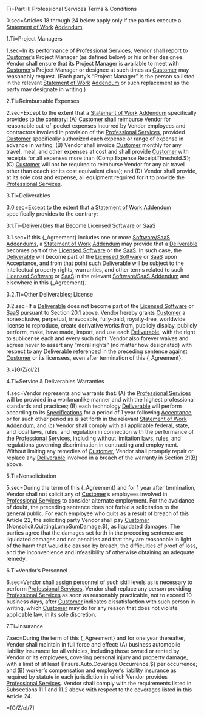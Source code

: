 Ti=Part III Professional Services Terms & Conditions

0.sec=Articles 18 through 24 below apply only if the parties execute a <a href='#Def.Statement_of_Work.sec' class='definedterm'>Statement of Work</a> <a href='#Def.Addendum.sec' class='definedterm'>Addendum</a>.

1.Ti=Project Managers

1.sec=In its performance of <a href='#Def.Professional_Service.sec' class='definedterm'>Professional Services</a>, Vendor shall report to <a href='#Def.Customer.sec' class='definedterm'>Customer</a>’s Project Manager (as defined below) or his or her designee. Vendor shall ensure that its Project Manager is available to meet with <a href='#Def.Customer.sec' class='definedterm'>Customer</a>’s Project Manager or designee at such times as <a href='#Def.Customer.sec' class='definedterm'>Customer</a> may reasonably request. (Each party’s “Project Manager” is the person so listed in the relevant <a href='#Def.Statement_of_Work.sec' class='definedterm'>Statement of Work</a> <a href='#Def.Addendum.sec' class='definedterm'>Addendum</a> or such replacement as the party may designate in writing.)

2.Ti=Reimbursable Expenses

2.sec=Except to the extent that a <a href='#Def.Statement_of_Work.sec' class='definedterm'>Statement of Work</a> <a href='#Def.Addendum.sec' class='definedterm'>Addendum</a> specifically provides to the contrary: (A) <a href='#Def.Customer.sec' class='definedterm'>Customer</a> shall reimburse Vendor for reasonable out-of-pocket expenses incurred by Vendor employees and contractors involved in provision of the <a href='#Def.Professional_Service.sec' class='definedterm'>Professional Services</a>, provided <a href='#Def.Customer.sec' class='definedterm'>Customer</a> specifically authorized each expense or range of expense in advance in writing; (B) Vendor shall invoice <a href='#Def.Customer.sec' class='definedterm'>Customer</a> monthly for any travel, meal, and other expenses at cost and shall provide <a href='#Def.Customer.sec' class='definedterm'>Customer</a> with receipts for all expenses more than {Comp.Expense.ReceiptThreshold.$}; (C) <a href='#Def.Customer.sec' class='definedterm'>Customer</a> will not be required to reimburse Vendor for any air travel other than coach (or its cost equivalent class); and (D) Vendor shall provide, at its sole cost and expense, all equipment required for it to provide the <a href='#Def.Professional_Service.sec' class='definedterm'>Professional Services</a>.

3.Ti=Deliverables

3.0.sec=Except to the extent that a <a href='#Def.Statement_of_Work.sec' class='definedterm'>Statement of Work</a> <a href='#Def.Addendum.sec' class='definedterm'>Addendum</a> specifically provides to the contrary:

3.1.Ti=<a href='#Def.Deliverable.sec' class='definedterm'>Deliverables</a> that Become <a href='#Def.Licensed_Software.sec' class='definedterm'>Licensed Software</a> or <a href='#Def.SaaS.sec' class='definedterm'>SaaS</a>

3.1.sec=If this {_Agreement} includes one or more <a href='#Def.Software/SaaS_Addendum.sec' class='definedterm'>Software/SaaS Addendums</a>, a <a href='#Def.Statement_of_Work.sec' class='definedterm'>Statement of Work</a> <a href='#Def.Addendum.sec' class='definedterm'>Addendum</a> may provide that a <a href='#Def.Deliverable.sec' class='definedterm'>Deliverable</a> becomes part of the <a href='#Def.Licensed_Software.sec' class='definedterm'>Licensed Software</a> or the <a href='#Def.SaaS.sec' class='definedterm'>SaaS</a>. In such case, the <a href='#Def.Deliverable.sec' class='definedterm'>Deliverable</a> will become part of the <a href='#Def.Licensed_Software.sec' class='definedterm'>Licensed Software</a> or <a href='#Def.SaaS.sec' class='definedterm'>SaaS</a> upon <a href='#Def.Acceptance.sec' class='definedterm'>Acceptance</a>, and from that point such <a href='#Def.Deliverable.sec' class='definedterm'>Deliverable</a> will be subject to the intellectual property rights, warranties, and other terms related to such <a href='#Def.Licensed_Software.sec' class='definedterm'>Licensed Software</a> or <a href='#Def.SaaS.sec' class='definedterm'>SaaS</a> in the relevant <a href='#Def.Software/SaaS_Addendum.sec' class='definedterm'>Software/SaaS Addendum</a> and elsewhere in this {_Agreement}.

3.2.Ti=Other Deliverables; License

3.2.sec=If a <a href='#Def.Deliverable.sec' class='definedterm'>Deliverable</a> does not become part of the <a href='#Def.Licensed_Software.sec' class='definedterm'>Licensed Software</a> or <a href='#Def.SaaS.sec' class='definedterm'>SaaS</a> pursuant to Section 20.1 above, Vendor hereby grants <a href='#Def.Customer.sec' class='definedterm'>Customer</a> a nonexclusive, perpetual, irrevocable, fully-paid, royalty-free, worldwide license to reproduce, create derivative works from, publicly display, publicly perform, make, have made, import, and use each <a href='#Def.Deliverable.sec' class='definedterm'>Deliverable</a>, with the right to sublicense each and every such right. Vendor also forever waives and agrees never to assert any “moral rights” (no matter how designated) with respect to any <a href='#Def.Deliverable.sec' class='definedterm'>Deliverable</a> referenced in the preceding sentence against <a href='#Def.Customer.sec' class='definedterm'>Customer</a> or its licensees, even after termination of this {_Agreement}.

3.=[G/Z/ol/2]

4.Ti=Service & Deliverables Warranties

4.sec=Vendor represents and warrants that: (A) the <a href='#Def.Professional_Service.sec' class='definedterm'>Professional Services</a> will be provided in a workmanlike manner and with the highest professional standards and practices; (B) each technology <a href='#Def.Deliverable.sec' class='definedterm'>Deliverable</a> will perform according to its <a href='#Def.Specification.sec' class='definedterm'>Specifications</a> for a period of 1 year following <a href='#Def.Acceptance.sec' class='definedterm'>Acceptance</a>, or for such other period as is set forth in the relevant <a href='#Def.Statement_of_Work.sec' class='definedterm'>Statement of Work</a> <a href='#Def.Addendum.sec' class='definedterm'>Addendum</a>; and (c) Vendor shall comply with all applicable federal, state, and local laws, rules, and regulation in connection with the performance of the <a href='#Def.Professional_Service.sec' class='definedterm'>Professional Services</a>, including without limitation laws, rules, and regulations governing discrimination in contracting and employment. Without limiting any remedies of <a href='#Def.Customer.sec' class='definedterm'>Customer</a>, Vendor shall promptly repair or replace any <a href='#Def.Deliverable.sec' class='definedterm'>Deliverable</a> involved in a breach of the warranty in Section 21(B) above.


5.Ti=Nonsolicitation

5.sec=During the term of this {_Agreement} and for 1 year after termination, Vendor shall not solicit any of <a href='#Def.Customer.sec' class='definedterm'>Customer</a>’s employees involved in <a href='#Def.Professional_Service.sec' class='definedterm'>Professional Services</a> to consider alternate employment. For the avoidance of doubt, the preceding sentence does not forbid a solicitation to the general public. For each employee who quits as a result of breach of this Article 22, the soliciting party Vendor shall pay <a href='#Def.Customer.sec' class='definedterm'>Customer</a> {Nonsolicit.QuittingLumpSumDamage.$}, as liquidated damages. The parties agree that the damages set forth in the preceding sentence are liquidated damages and not penalties and that they are reasonable in light of the harm that would be caused by breach, the difficulties of proof of loss, and the inconvenience and infeasibility of otherwise obtaining an adequate remedy.


6.Ti=Vendor’s Personnel

6.sec=Vendor shall assign personnel of such skill levels as is necessary to perform <a href='#Def.Professional_Service.sec' class='definedterm'>Professional Services</a>. Vendor shall replace any person providing <a href='#Def.Professional_Service.sec' class='definedterm'>Professional Services</a> as soon as reasonably practicable, not to exceed 10 business days, after <a href='#Def.Customer.sec' class='definedterm'>Customer</a> indicates dissatisfaction with such person in writing, which <a href='#Def.Customer.sec' class='definedterm'>Customer</a> may do for any reason that does not violate applicable law, in its sole discretion.


7.Ti=Insurance

7.sec=During the term of this {_Agreement} and for one year thereafter, Vendor shall maintain in full force and effect: (A) business automobile liability insurance for all vehicles, including those owned or rented by Vendor or its employees, covering personal injury and property damage, with a limit of at least {Insure.Auto.Coverage.Occurrence.$} per occurrence; and (B) worker’s compensation and employer’s liability insurance as required by statute in each jurisdiction in which Vendor provides <a href='#Def.Professional_Service.sec' class='definedterm'>Professional Services</a>. Vendor shall comply with the requirements listed in Subsections 11.1 and 11.2 above with respect to the coverages listed in this Article 24.

=[G/Z/ol/7]
